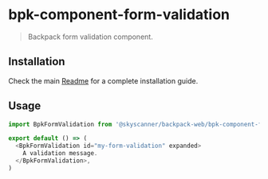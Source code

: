 # bpk-component-form-validation

> Backpack form validation component.

## Installation

Check the main [Readme](https://github.com/skyscanner/backpack#usage) for a complete installation guide.

## Usage

```js
import BpkFormValidation from '@skyscanner/backpack-web/bpk-component-form-validation';

export default () => (
  <BpkFormValidation id="my-form-validation" expanded>
    A validation message.
  </BpkFormValidation>,
)
```